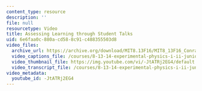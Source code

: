 ```yaml
---
content_type: resource
description: ''
file: null
resourcetype: Video
title: Assessing Learning through Student Talks
uid: 6e6faa0c-880a-cd58-8c91-c488355503d8
video_files:
  archive_url: https://archive.org/download/MIT8.13F16/MIT8_13F16_Conrad_Assessing_Learning_300k.mp4
  video_captions_file: /courses/8-13-14-experimental-physics-i-ii-junior-lab-fall-2016-spring-2017/0bfc272a7ee55f038382196ab543b988_-JtATRj2EG4.vtt
  video_thumbnail_file: https://img.youtube.com/vi/-JtATRj2EG4/default.jpg
  video_transcript_file: /courses/8-13-14-experimental-physics-i-ii-junior-lab-fall-2016-spring-2017/b003ee3f91ee03ec4fefc31eb561a00e_-JtATRj2EG4.pdf
video_metadata:
  youtube_id: -JtATRj2EG4
---
```


